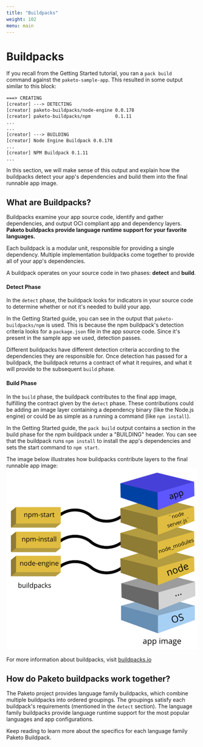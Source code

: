 ```yaml
---
title: "Buildpacks"
weight: 102
menu: main
---
```


# Buildpacks
If you recall from the Getting Started tutorial, you ran a `pack build` command against the `paketo-sample-app`. This resulted in some output similar to this block:

```
===> CREATING
[creator] ---> DETECTING
[creator] paketo-buildpacks/node-engine 0.0.178
[creator] paketo-buildpacks/npm         0.1.11
...
...
[creator] ---> BUILDING
[creator] Node Engine Buildpack 0.0.178
...
[creator] NPM Buildpack 0.1.11
...
```

In this section, we will make sense of this output and explain how the buildpacks detect your app's dependencies and build them into the final runnable app image.

## What are Buildpacks?
Buildpacks examine your app source code, identify and gather dependencies, and output OCI compliant app and dependency layers. **Paketo buildpacks provide language runtime support for your favorite languages.**

Each buildpack is a modular unit, responsible for providing a single dependency. Multiple implementation buildpacks come together to provide all of your app's dependencies.

A buildpack operates on your source code in two phases: **detect** and **build**.

#### Detect Phase
In the `detect` phase, the buildpack looks for indicators in your source code to determine whether or not it's needed to build your app.

In the Getting Started guide, you can see in the output that `paketo-buildpacks/npm` is used. This is because the npm buildpack's detection criteria looks for a `package.json` file in the app source code. Since it's present in the sample app we used, detection passes.

Different buildpacks have different detection criteria according to the dependencies they are responsible for. Once detection has passed for a buildpack, the buildpack returns a contract of what it requires, and what it will provide to the subsequent `build` phase.

#### Build Phase

In the `build` phase, the buildpack contributes to the final app image, fulfilling the contract given by the `detect` phase. These contributions could be adding an image layer containing a dependency binary (like the Node.js engine) or could be as simple as a running a command (like `npm install`).

In the Getting Started guide, the `pack build` output contains a section in the build phase for the npm buildpack under a "BUILDING" header. You can see that the buildpack runs `npm install` to install the app's dependencies and sets the start command to `npm start`.

The image below illustrates how buildpacks contribute layers to the final runnable app image:
![Final app image](/images/docs-buildpacks-app-image.png)


For more information about buildpacks, visit [buildpacks.io](https://buildpacks.io/docs/concepts/components/buildpack/)

## How do Paketo buildpacks work together?
The Paketo project provides language family buildpacks, which combine multiple buildpacks into ordered groupings. The groupings satisfy each buildpack's requirements (mentioned in the  `detect` section). The language family buildpacks provide language runtime support for the most popular languages and app configurations.

Keep reading to learn more about the specifics for each language family Paketo Buildpack.